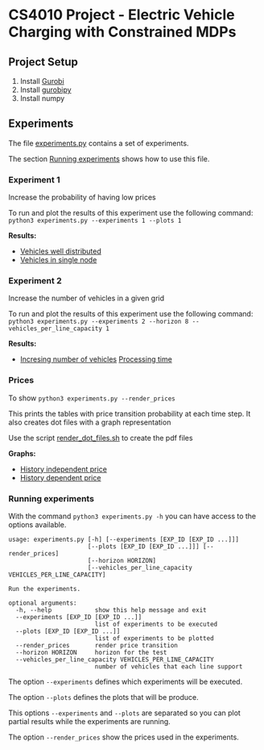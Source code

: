 # CS4010 Project - Electric Vehicle Charging with Constrained MDPs

## Project Setup

1. Install [Gurobi](http://www.gurobi.com/downloads/gurobi-optimizer)
2. Install [gurobipy](http://www.gurobi.com/documentation/6.5/quickstart_mac/the_gurobi_python_interfac.html)
3. Install numpy



## Experiments
The file [experiments.py](./experiments.py) contains a set of experiments.

The section [Running experiments](#running-experiments) shows how to use this file.

### Experiment 1
Increase the probability of having low prices

To run and plot the results of this experiment use the following command: 
`python3 experiments.py --experiments 1 --plots 1`

**Results:**
- [Vehicles well distributed](out/experiment1_fleet1.pdf)
- [Vehicles in single node](out/experiment1_fleet2.pdf)

### Experiment 2
Increase the number of vehicles in a given grid

To run and plot the results of this experiment use the following command: 
`python3 experiments.py --experiments 2 --horizon 8 --vehicles_per_line_capacity 1`


**Results:**
- [Incresing number of vehicles](out/experiment2.pdf) [Processing time](out/experiment2processing_time.pdf)

### Prices
To show `python3 experiments.py --render_prices`

This prints the tables with price transition probability at each time step. 
It also creates dot files with a graph representation 

Use the script [render_dot_files.sh](./render_dot_files.sh) to create the pdf files


**Graphs:**
- [History independent price](out/price_transition_probability_func.dot.pdf)
- [History dependent price](out/history_dependent_price_transition_probability_func.dot.pdf)

### Running experiments
With the command `python3 experiments.py -h` you can have access to the options available.
```
usage: experiments.py [-h] [--experiments [EXP_ID [EXP_ID ...]]]
                      [--plots [EXP_ID [EXP_ID ...]]] [--render_prices]
                      [--horizon HORIZON]
                      [--vehicles_per_line_capacity VEHICLES_PER_LINE_CAPACITY]

Run the experiments.

optional arguments:
  -h, --help            show this help message and exit
  --experiments [EXP_ID [EXP_ID ...]]
                        list of experiments to be executed
  --plots [EXP_ID [EXP_ID ...]]
                        list of experiments to be plotted
  --render_prices       render price transition
  --horizon HORIZON     horizon for the test
  --vehicles_per_line_capacity VEHICLES_PER_LINE_CAPACITY
                        number of vehicles that each line support
```


The option `--experiments`  defines which experiments will be executed.

The option `--plots` defines the plots that will be produce.

This options `--experiments` and `--plots` are separated so you can plot partial results while the experiments are running.

The option `--render_prices` show the prices used in the experiments.